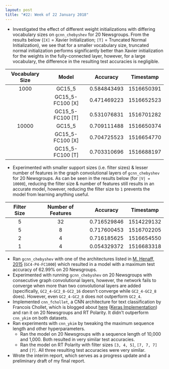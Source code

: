 ```yaml
---
layout: post
title: "#22: Week of 22 January 2018"
---
```


- Investigated the effect of different weight initializations with differing vocabulary sizes on `gcnn_chebyshev` for 20 Newsgroups. From the results below (`[X]` = Xavier Initialization; `[T]` = Truncated Normal Initialization), we see that for a smaller vocabulary size, truncated normal initialization performs significantly better than Xavier initialization for the weights in the fully-connected layer, however, for a large vocabulary, the difference in the resulting test accuracies is negligible.

| Vocabulary Size | Model                | Accuracy    | Timestamp  |
|:---------------:|:--------------------:|:-----------:|:----------:|
| 1000            | GC15_5               | 0.584843493 | 1516650391 |
|                 | GC15_5-FC100 [X]     | 0.471469223 | 1516652523 |
|                 | GC15_5-FC100 [T]     | 0.531076831 | 1516701282 |
| 10000           | GC15_5               | 0.709111488 | 1516650374 |
|                 | GC15_5-FC100 [X]     | 0.704725523 | 1516654770 |
|                 | GC15_5-FC100 [T]     | 0.703310696 | 1516688197 |

- Experimented with smaller support sizes (i.e. filter sizes) & lesser number of features in the graph convolutional layers of `gcnn_chebyshev` for 20 Newsgroups. As can be seen in the results below (for `|V| = 10000`), reducing the filter size & number of features still results in an accurate model, however, reducing the filter size to `1` prevents the model from learning anything useful.

| Filter Size | Number of Features | Accuracy    | Timestamp  |
|:-----------:|:------------------:|:-----------:|:----------:|
| 5           | 32                 | 0.716529846 | 1514229132 |
| 5           | 8                  | 0.717600453 | 1516702205 |
| 2           | 4                  | 0.716185625 | 1516654550 |
| 1           | 4                  | 0.054329372 | 1516683318 |

- Ran `gcnn_chebyshev` with one of the architectures listed in [M. Henaff, 2015](https://arxiv.org/abs/1506.05163) (`GC4-P4-FC1000`) which resulted in a model with a maximum test accuracy of 62.99% on 20 Newsgroups.
- Experimented with running `gcnn_chebyshev` on 20 Newsgroups with consecutive graph convolutional layers, however, the network fails to converge when more than two convolutional layers are added (specifically, `GC2_4-GC2_8-GC2_16` doesn't converge while `GC2_4-GC2_8` does). However, even `GC2_4-GC2_8` does not outperform `GC2_4`.
- Implemented `cnn_fchollet`, a CNN architecture for text classification by Francois Chollet, which is blogged about [here](https://blog.keras.io/using-pre-trained-word-embeddings-in-a-keras-model.html) ([Keras Implementation](https://github.com/fchollet/keras/blob/master/examples/pretrained_word_embeddings.py)) and ran it on 20 Newsgroups and RT Polarity. It didn't outperform `cnn_ykim` on both datasets.
- Ran experiments with `cnn_ykim` by tweaking the maximum sequence length and other hyperparameters.
  - Ran the model on 20 Newsgroups with a sequence length of 10,000 and 1,000. Both resulted in very similar test accuracies.
  - Ran the model on RT Polarity with filter sizes `[3, 4, 5]`, `[7, 7, 7]` and `[7]`. All three resulting test accuracies were very similar.
- Wrote the interim report, which serves as a progress update and a preliminary draft of my final report.
